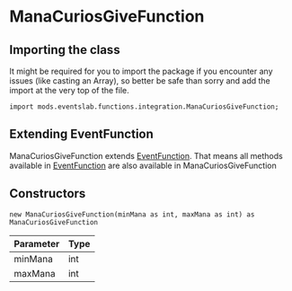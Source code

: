 # ManaCuriosGiveFunction

## Importing the class

It might be required for you to import the package if you encounter any issues (like casting an Array), so better be safe than sorry and add the import at the very top of the file.
```zenscript
import mods.eventslab.functions.integration.ManaCuriosGiveFunction;
```


## Extending EventFunction

ManaCuriosGiveFunction extends [EventFunction](/mods/eventslab/functions/EventFunction). That means all methods available in [EventFunction](/mods/eventslab/functions/EventFunction) are also available in ManaCuriosGiveFunction

## Constructors


```zenscript
new ManaCuriosGiveFunction(minMana as int, maxMana as int) as ManaCuriosGiveFunction
```
| Parameter | Type |
|-----------|------|
| minMana   | int  |
| maxMana   | int  |



